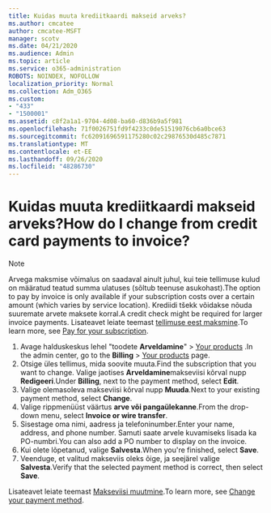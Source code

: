 ```yaml
---
title: Kuidas muuta krediitkaardi makseid arveks?
ms.author: cmcatee
author: cmcatee-MSFT
manager: scotv
ms.date: 04/21/2020
ms.audience: Admin
ms.topic: article
ms.service: o365-administration
ROBOTS: NOINDEX, NOFOLLOW
localization_priority: Normal
ms.collection: Adm_O365
ms.custom:
- "433"
- "1500001"
ms.assetid: c8f2a1a1-9704-4d08-ba60-d836b9a5f981
ms.openlocfilehash: 71f0026751fd9f4233c0de51519076cb6a0bce63
ms.sourcegitcommit: fc62091696591175280c02c29876530d485c7871
ms.translationtype: MT
ms.contentlocale: et-EE
ms.lasthandoff: 09/26/2020
ms.locfileid: "48286730"
---
```

# <a name="how-do-i-change-from-credit-card-payments-to-invoice"></a><span data-ttu-id="39411-102">Kuidas muuta krediitkaardi makseid arveks?</span><span class="sxs-lookup"><span data-stu-id="39411-102">How do I change from credit card payments to invoice?</span></span>

> [!NOTE]
> <span data-ttu-id="39411-103">Arvega maksmise võimalus on saadaval ainult juhul, kui teie tellimuse kulud on määratud teatud summa ulatuses (sõltub teenuse asukohast).</span><span class="sxs-lookup"><span data-stu-id="39411-103">The option to pay by invoice is only available if your subscription costs over a certain amount (which varies by service location).</span></span> <span data-ttu-id="39411-104">Krediidi tšekk võidakse nõuda suuremate arvete maksete korral.</span><span class="sxs-lookup"><span data-stu-id="39411-104">A credit check might be required for larger invoice payments.</span></span> <span data-ttu-id="39411-105">Lisateavet leiate teemast [tellimuse eest maksmine](https://docs.microsoft.com/microsoft-365/commerce/billing-and-payments/pay-for-your-subscription).</span><span class="sxs-lookup"><span data-stu-id="39411-105">To learn more, see [Pay for your subscription](https://docs.microsoft.com/microsoft-365/commerce/billing-and-payments/pay-for-your-subscription).</span></span>

1. <span data-ttu-id="39411-106">Avage halduskeskus lehel "toodete **Arveldamine**"  >  [Your products](https://go.microsoft.com/fwlink/p/?linkid=842054) .</span><span class="sxs-lookup"><span data-stu-id="39411-106">In the admin center, go to the **Billing** > [Your products](https://go.microsoft.com/fwlink/p/?linkid=842054) page.</span></span>
2. <span data-ttu-id="39411-107">Otsige üles tellimus, mida soovite muuta.</span><span class="sxs-lookup"><span data-stu-id="39411-107">Find the subscription that you want to change.</span></span> <span data-ttu-id="39411-108">Valige jaotises **Arveldamine**makseviisi kõrval nupp **Redigeeri**.</span><span class="sxs-lookup"><span data-stu-id="39411-108">Under **Billing**, next to the payment method, select **Edit**.</span></span>
3. <span data-ttu-id="39411-109">Valige olemasoleva makseviisi kõrval nupp **Muuda**.</span><span class="sxs-lookup"><span data-stu-id="39411-109">Next to your existing payment method, select **Change**.</span></span>
4. <span data-ttu-id="39411-110">Valige rippmenüüst väärtus **arve või pangaülekanne**.</span><span class="sxs-lookup"><span data-stu-id="39411-110">From the drop-down menu, select **Invoice or wire transfer**.</span></span>
5. <span data-ttu-id="39411-111">Sisestage oma nimi, aadress ja telefoninumber.</span><span class="sxs-lookup"><span data-stu-id="39411-111">Enter your name, address, and phone number.</span></span> <span data-ttu-id="39411-112">Samuti saate arvele kuvamiseks lisada ka PO-numbri.</span><span class="sxs-lookup"><span data-stu-id="39411-112">You can also add a PO number to display on the invoice.</span></span>
6. <span data-ttu-id="39411-113">Kui olete lõpetanud, valige **Salvesta**.</span><span class="sxs-lookup"><span data-stu-id="39411-113">When you're finished, select **Save**.</span></span>
7. <span data-ttu-id="39411-114">Veenduge, et valitud makseviis oleks õige, ja seejärel valige **Salvesta**.</span><span class="sxs-lookup"><span data-stu-id="39411-114">Verify that the selected payment method is correct, then select **Save**.</span></span>

<span data-ttu-id="39411-115">Lisateavet leiate teemast [Makseviisi muutmine](https://docs.microsoft.com/microsoft-365/commerce/billing-and-payments/change-payment-method).</span><span class="sxs-lookup"><span data-stu-id="39411-115">To learn more, see [Change your payment method](https://docs.microsoft.com/microsoft-365/commerce/billing-and-payments/change-payment-method).</span></span>